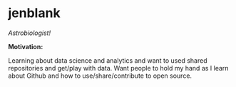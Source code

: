 jenblank
=====

_Astrobiologist!_

**Motivation:**

Learning about data science and analytics and want to used shared repositories and get/play with data. Want people to hold my hand as I learn about Github and how to use/share/contribute to open source.

